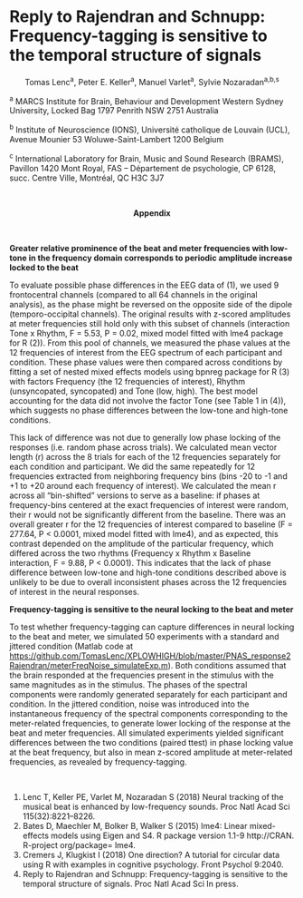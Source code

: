 
# Reply to Rajendran and Schnupp: Frequency-tagging is sensitive to the temporal structure of signals<p align="center">Tomas Lenc<sup>a</sup>, Peter E. Keller<sup>a</sup>, Manuel Varlet<sup>a</sup>, Sylvie Nozaradan<sup>a,b,s</sup></p>
<sup>a</sup> MARCS Institute for Brain, Behaviour and Development Western Sydney University, Locked Bag 1797 Penrith NSW 2751 Australia 
<sup>b</sup> Institute of Neuroscience (IONS), Université catholique de Louvain (UCL), Avenue Mounier 53 Woluwe-Saint-Lambert 1200 Belgium <sup>c</sup> International Laboratory for Brain, Music and Sound Research (BRAMS), Pavillon 1420 Mont Royal, FAS – Département de psychologie, CP 6128, succ. Centre Ville, Montréal, QC H3C 3J7 &nbsp;  __<p align="center">Appendix</p>__

&nbsp;  

<b>Greater relative prominence of the beat and meter frequencies with low-tone in the frequency domain corresponds to periodic amplitude increase locked to the beat</b>
To evaluate possible phase differences in the EEG data of (1), we used 9 frontocentral channels (compared to all 64 channels in the original analysis), as the phase might be reversed on the opposite side of the dipole (temporo-occipital channels). The original results with z-scored amplitudes at meter frequencies still hold only with this subset of channels (interaction Tone x Rhythm, F = 5.53, P = 0.02, mixed model fitted with lme4 package for R (2)). From this pool of channels, we measured the phase values at the 12 frequencies of interest from the EEG spectrum of each participant and condition. These phase values were then compared across conditions by fitting a set of nested mixed effects models using bpnreg package for R (3) with factors Frequency (the 12 frequencies of interest), Rhythm (unsyncopated, syncopated) and Tone (low, high). The best model accounting for the data did not involve the factor Tone (see Table 1 in (4)), which suggests no phase differences between the low-tone and high-tone conditions. 
This lack of difference was not due to generally low phase locking of the responses (i.e. random phase across trials). We calculated mean vector length (r) across the 8 trials for each of the 12 frequencies separately for each condition and participant. We did the same repeatedly for 12 frequencies extracted from neighboring frequency bins (bins -20 to -1 and +1 to +20 around each frequency of interest). We calculated the mean r across all “bin-shifted” versions to serve as a baseline: if phases at frequency-bins centered at the exact frequencies of interest were random, their r would not be significantly different from the baseline. There was an overall greater r for the 12 frequencies of interest compared to baseline (F = 277.64, P < 0.0001, mixed model fitted with lme4), and as expected, this contrast depended on the amplitude of the particular frequency, which differed across the two rhythms (Frequency x Rhythm x Baseline interaction, F = 9.88, P < 0.0001). This indicates that the lack of phase difference between low-tone and high-tone conditions described above is unlikely to be due to overall inconsistent phases across the 12 frequencies of interest in the neural responses. 
<b>Frequency-tagging is sensitive to the neural locking to the beat and meter</b>
To test whether frequency-tagging can capture differences in neural locking to the beat and meter, we simulated 50 experiments with a standard and jittered condition (Matlab code at https://github.com/TomasLenc/XPLOWHIGH/blob/master/PNAS_response2Rajendran/meterFreqNoise_simulateExp.m). Both conditions assumed that the brain responded at the frequencies present in the stimulus with the same magnitudes as in the stimulus. The phases of the spectral components were randomly generated separately for each participant and condition. In the jittered condition, noise was introduced into the instantaneous frequency of the spectral components corresponding to the meter-related frequencies, to generate lower locking of the response at the beat and meter frequencies. All simulated experiments yielded significant differences between the two conditions (paired ttest) in phase locking value at the beat frequency, but also in mean z-scored amplitude at meter-related frequencies, as revealed by frequency-tagging.  1. 	Lenc T, Keller PE, Varlet M, Nozaradan S (2018) Neural tracking of the musical beat is enhanced by low-frequency sounds. Proc Natl Acad Sci 115(32):8221–8226.2. 	Bates D, Maechler M, Bolker B, Walker S (2015) lme4: Linear mixed-effects models using Eigen and S4. R package version 1.1-9 http://CRAN. R-project org/package= lme4.3. 	Cremers J, Klugkist I (2018) One direction? A tutorial for circular data using R with examples in cognitive psychology. Front Psychol 9:2040.4.	Reply to Rajendran and Schnupp: Frequency-tagging is sensitive to the temporal structure of signals. Proc Natl Acad Sci In press.